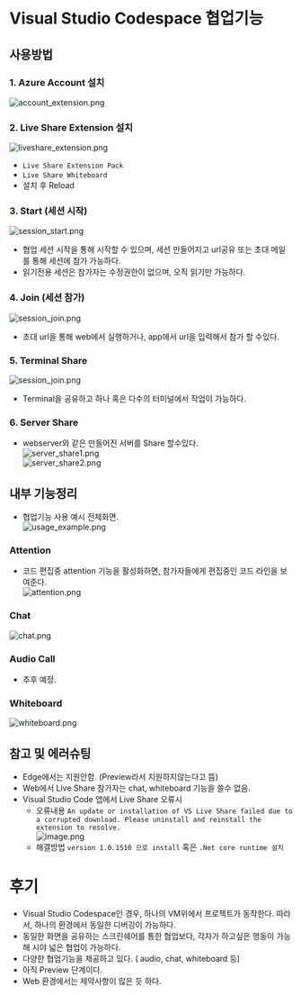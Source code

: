 # Visual Studio Codespace 협업기능

## 사용방법
### 1. Azure Account 설치  
![account_extension.png](img/review3/Items.png)

### 2.  Live Share Extension 설치  
![liveshare_extension.png](img/review3/Items(1).png)
  - `Live Share Extension Pack`
  - `Live Share Whiteboard`
  - 설치 후 Reload

### 3.  Start (세션 시작)  
![session_start.png](img/review3/Items(2).png)
  - 협업 세션 시작을 통해 시작할 수 있으며, 세션 만들어지고 url공유 또는 초대 메일를 통해 세션에 참가 가능하다.
  - 읽기전용 세션은 참가자는 수정권한이 없으며, 오직 읽기만 가능하다.
### 4.  Join (세션 참가)  
![session_join.png](img/review3/Items(3).png)  
  - 초대 url을 통해 web에서 실행하거나, app에서 url을 입력해서 참가 할 수있다.
### 5. Terminal Share
![session_join.png](img/review3/share_terminal.png)
  - Terminal을 공유하고 하나 혹은 다수의 터미널에서 작업이 가능하다.
### 6.  Server Share
  - webserver와 같은 만들어진 서버를 Share 할수있다.  
![server_share1.png](img/review3/Items(4).png)  
![server_share2.png](img/review3/Items(5).png)  

## 내부 기능정리
- 협업기능 사용 예시 전체화면.  
![usage_example.png](img/review3/Items(6).png)  
### Attention
- 코드 편집중 attention 기능을 활성화하면, 참가자들에게 편집중인 코드 라인을 보여준다.  
![attention.png](img/review3/Items(7).png)  
### Chat  
![chat.png](img/review3/chat.png)   
### Audio Call
- 추후 예정.
### Whiteboard  
![whiteboard.png](img/review3/whiteboard.png)

## 참고 및 에러슈팅
- Edge에서는 지원안함. (Preview라서 지원하지않는다고 뜸)
- Web에서 Live Share 참가자는 chat, whiteboard 기능을 쓸수 없음. 
- Visual Studio Code 앱에서 Live Share 오류시
  - 오류내용 `An update or installation of VS Live Share failed due to a corrupted download. Please uninstall and reinstall the extension to resolve.`  
![image.png](img/review3/Items(8).png)  
  - 해결방법 `version 1.0.1510 으로 install` 혹은 `.Net core runtime 설치`

# 후기
- Visual Studio Codespace인 경우, 하나의 VM위에서 프로젝트가 동작한다. 따라서, 하나의 환경에서 동일한 디버깅이 가능하다.
- 동일한 화면을 공유하는 스크린쉐어를 통한 협업보다, 각자가 하고싶은 행동이 가능해 시야 넓은 협업이 가능하다.
- 다양한 협업기능을 제공하고 있다. ( audio, chat, whiteboard 등)
- 아직 Preview 단계이다.
- Web 환경에서는 제약사항이 많은 듯 하다.